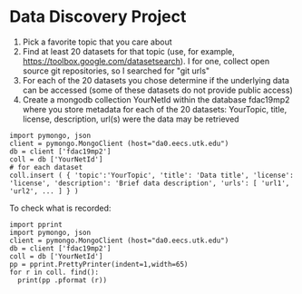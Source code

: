 # Data Discovery Project


1. Pick a favorite topic that you care about
2. Find at least 20 datasets for that topic (use, for example,
https://toolbox.google.com/datasetsearch). I for one, collect open
source git repositories, so I searched for "git urls"
3. For each of the 20 datasets you chose determine if the underlying data can be accessed (some of these datasets do not provide public access)
4. Create a mongodb collection YourNetId within the database fdac19mp2
   where you store metadata for each of the 20 datasets: YourTopic, title,
   license, description, url(s) were the data may be retrieved
   
```
import pymongo, json
client = pymongo.MongoClient (host="da0.eecs.utk.edu")
db = client ['fdac19mp2']
coll = db ['YourNetId']
# for each dataset
coll.insert ( { 'topic':'YourTopic', 'title': 'Data title', 'license': 'license', 'description': 'Brief data description', 'urls': [ 'url1', 'url2', ... ] } )
```


To check what is recorded:
```
import pprint
import pymongo, json
client = pymongo.MongoClient (host="da0.eecs.utk.edu")
db = client ['fdac19mp2']
coll = db ['YourNetId']
pp = pprint.PrettyPrinter(indent=1,width=65)
for r in coll. find():
  print(pp .pformat (r))  
```

